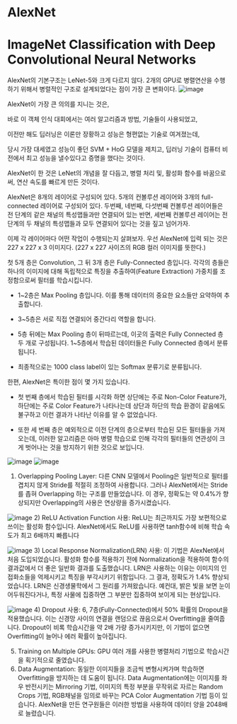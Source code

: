 # AlexNet
# ImageNet Classification with Deep Convolutional Neural Networks


AlexNet의 기본구조는 LeNet-5와 크게 다르지 않다. 2개의 GPU로 병렬연산을 수행하기 위해서 병렬적인 구조로 설계되었다는 점이 가장 큰 변화이다. 
![image](https://user-images.githubusercontent.com/77095328/127148098-1b47e84b-e0b3-48ea-bc07-9c9929fd9469.png)

AlexNet이 가장 큰 의의를 지니는 것은,

바로 이 객체 인식 대회에서는 여러 알고리즘과 방법, 기술들이 사용되었고,

이전만 해도 딥러닝은 이론만 장황하고 성능은 형편없는 기술로 여겨졌는데,

당시 가장 대세였고 성능이 좋던 SVM + HoG 모델을 제치고, 딥러닝 기술이 컴퓨터 비전에서 최고 성능을 낼수있다고 증명을 했다는 것이다.

AlexNet이 한 것은 LeNet의 개념을 잘 다듬고, 병렬 처리 및, 활성화 함수를 바꿈으로써, 연산 속도를 빠르게 만든 것이다.

AlexNet은 8개의 레이어로 구성되어 있다. 5개의 컨볼루션 레이어와 3개의 full-connected 레이어로 구성되어 있다. 두번째, 네번째, 다섯번째 컨볼루션 레이어들은 전 단계의 같은 채널의 특성맵들과만 연결되어 있는 반면, 세번째 컨볼루션 레이어는 전 단계의 두 채널의 특성맵들과 모두 연결되어 있다는 것을 짚고 넘어가자. 


이제 각 레이어마다 어떤 작업이 수행되는지 살펴보자. 우선 AlexNet에 입력 되는 것은 227 x 227 x 3 이미지다. (227 x 227 사이즈의 RGB 컬러 이미지를 뜻한다.) 

첫 5개 층은 Convolution, 그 뒤 3개 층은 Fully-Connected 층입니다. 각각의 층들은 하나의 이미지에 대해 독립적으로 특징을 추출하여(Feature Extraction) 가중치를 조정함으로써 필터를 학습시킵니다.

- 1~2층은 Max Pooling 층입니다. 이를 통해 데이터의 중요한 요소들만 요약하여 추출합니다.


- 3~5층은 서로 직접 연결되어 중간다리 역할을 합니다.


- 5층 뒤에는 Max Pooling 층이 뒤따르는데, 이곳의 출력은 Fully Connected 층 두 개로 구성됩니다. 1~5층에서 학습된 데이터들은 Fully Connected 층에서 분류됩니다.


- 최종적으로는 1000 class label이 있는 Softmax 분류기로 분류됩니다.


한편, AlexNet은 특이한 점이 몇 가지 있습니다.


- 첫 번째 층에서 학습된 필터를 시각화 하면 상단에는 주로 Non-Color Feature가, 하단에는 주로 Color Feature가 나타나는데 상단과 하단의 학습 환경이 같음에도 불구하고 이런 결과가 나타난 이유를 알 수 없었습니다.

- 또한 세 번째 층은 예외적으로 이전 단계의 층으로부터 학습된 모든 필터들을 가져오는데, 이러한 알고리즘은 아마 병렬 학습으로 인해 각각의 필터들의 연관성이 크게 벗어나는 것을 방지하기 위한 것으로 보입니다.

![image](https://user-images.githubusercontent.com/77095328/127149472-a02e8a7e-0bdb-4359-b834-f1fee7c05767.png)
![image](https://user-images.githubusercontent.com/77095328/127149480-8ec7016b-f239-4f00-b4f7-8a18ecbd5ea1.png)

1) Overlapping Pooling Layer: 다른 CNN 모델에서 Pooling은 일반적으로 필터를 겹치지 않게 Stride를 적절히 조정하여 사용합니다. 그러나 AlexNet에서는 Stride를 좁혀 Overlapping 하는 구조를 만들었습니다. 이 경우, 정확도는 약 0.4%가 향상되지만 Overlapping의 사용은 연상량을 증가시켰습니다.

![image](https://user-images.githubusercontent.com/77095328/127149553-84b14da9-9743-43c9-a9a4-cf27c314b189.png)
2) ReLU Activation Function 사용: ReLU는 최근까지도 가장 보편적으로 쓰이는 활성화 함수입니다. AlexNet에서도 ReLU를 사용하면 tanh함수에 비해 학습 속도가 최고 6배까지 빠릅니다

![image](https://user-images.githubusercontent.com/77095328/127149571-77880214-dbff-467d-925a-c96fe5f32331.png)
3) Local Response Normalization(LRN) 사용: 이 기법은 AlexNet에서 처음 도입되었습니다. 활성화 함수를 적용하기 전에 Normalization을 적용하여 함수의 결과값에서 더 좋은 일반화 결과를 도출했습니다. LRN은 사용하는 이유는 이미지의 인접화소들을 억제시키고 특징을 부각시키기 위함입니다. 그 결과, 정확도가 1.4% 향상되었습니다. LRN은 신경생물학에서 그 원리를 가져왔습니다. 예컨대, 밝은 빛을 보면 눈이 어두워진다거나, 특정 사물에 집중하면 그 부분만 집중하여 보이게 되는 현상입니다.

![image](https://user-images.githubusercontent.com/77095328/127149630-49382b92-b2df-40d8-bfbe-ec65d671cb71.png)
4) Dropout 사용: 6, 7층(Fully-Connected)에서 50% 확률의 Dropout을 적용했습니다. 이는 신경망 사이의 연결을 랜덤으로 끊음으로서 Overfitting을 줄여줍니다. Dropout이 비록 학습시간을 약 2배 가량 증가시키지만, 이 기법이 없으면 Overfitting이 늘어나 에러 확률이 높아집니다.

5) Training on Multiple GPUs: GPU 여러 개를 사용한 병렬처리 기법으로 학습시간을 획기적으로 줄였습니다.
6) Data Augmentation: 동일한 이미지들을 조금씩 변형시켜가며 학습하면 Overfitting을 방지하는 데 도움이 됩니다. Data Augmentation에는 이미지를 좌우 반전시키는 Mirroring 기법, 이미지의 특정 부분을 무작위로 자르는 Random Crops 기법, RGB채널을 임의로 바꾸는 PCA Color Augmentation 기법 등이 있습니다. AlexNet을 만든 연구원들은 이러한 방법을 사용하여 데이터 양을 2048배로 늘렸습니다.
